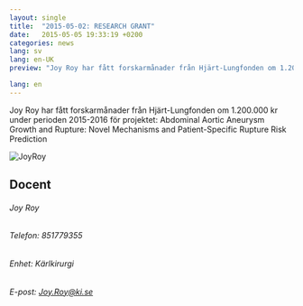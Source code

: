 ```yaml
---
layout: single
title:  "2015-05-02: RESEARCH GRANT"
date:   2015-05-05 19:33:19 +0200
categories: news
lang: sv
lang: en-UK
preview: "Joy Roy har fått forskarmånader från Hjärt-Lungfonden om 1.200.000 kr under perioden 2015-2016 för projektet: Abdominal Aortic Aneurysm Growth and Rupture: Novel Mechanisms and Patient-Specific Rupture Risk Prediction"

lang: en
---
```


Joy Roy har fått forskarmånader från Hjärt-Lungfonden om 1.200.000 kr under perioden 2015-2016 för projektet: Abdominal Aortic Aneurysm Growth and Rupture: Novel Mechanisms and Patient-Specific Rupture Risk Prediction

![JoyRoy](http://ki.se/sites/default/files/styles/profile/public/profile/joy-roy300.jpg "Dr. Joy Roy")

## Docent

###### Joy Roy

###### Telefon:	851779355

###### Enhet:	Kärlkirurgi

###### E-post:	Joy.Roy@ki.se
